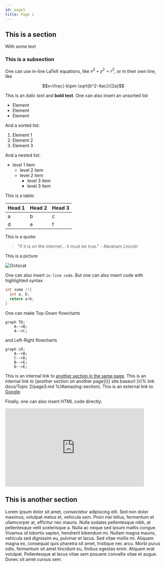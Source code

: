 ```yaml
---
id: page1
title: Page 1
---
```


## This is a section

With some text

### This is a subsection

One can use in-line LaTeX equations, like $x^2+y^2=r^2$, or in their own line, like

$$x=\frac{-b\pm \sqrt{b^2-4ac}}{2a}$$

This is an *italic text* and **bold text**. One can also insert an unsorted list

- Element
- Element
- Element

And a sorted list:

1. Element 1
2. Element 2
3. Element 3

And a nested list:

- level 1 item
  - level 2 item
  - level 2 item
    - level 3 item
    - level 3 item

This is a table:

| Head 1 | Head 2 | Head 3 |
|:-------|:-------|:-------|
| a      | b      | c      |
| d      | e      | f      |

This is a quote:

> "If it is on the internet... it must be true." - Abraham Lincoln

This is a picture

![Octocat](https://github.githubassets.com/images/icons/emoji/octocat.png)

One can also insert `in-line code`. But one can also insert code with highlighted syntax

``` c++
int suma (){
  int a, b;
  return a+b;
}
```

One can make Top-Down flowcharts

```mermaid
graph TD;
    A-->B;
    A-->C;
```
and Left-Right flowcharts

```mermaid
graph LR;
    A-->B;
    C-->D;
    B-->E;
    D-->E;
```

This is an internal link to [another section in the same page](#this-is-a-section).
This is an internal link to [another section on another page]({{ site.baseurl }}{% link docs/Topic 2/page3.md %}#amazing-section).
This is an external link to [Google](https://www.google.com/).

Finally, one can also insert HTML code directly:

<iframe width="448" height="252" src="https://www.youtube.com/embed/..." frameborder="0" allowfullscreen></iframe>

## This is another section

Lorem ipsum dolor sit amet, consectetur adipiscing elit. Sed non dolor maximus, volutpat metus et, vehicula sem. Proin nisi tellus, fermentum et ullamcorper at, efficitur nec mauris. Nulla sodales pellentesque nibh, at pellentesque velit scelerisque a. Nulla ac neque sed ipsum mattis congue. Vivamus id lobortis sapien, hendrerit bibendum mi. Nullam magna mauris, vehicula sed dignissim eu, pulvinar et lacus. Sed vitae mollis mi. Aliquam magna ex, consequat quis pharetra sit amet, tristique nec arcu. Morbi purus odio, fermentum sit amet tincidunt eu, finibus egestas enim. Aliquam erat volutpat. Pellentesque at lacus vitae sem posuere convallis vitae et augue. Donec sit amet cursus sem.

